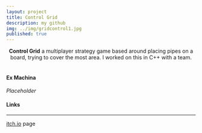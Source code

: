 ```yaml
---
layout: project
title: Control Grid
description: my github 
img: ../img/gridcontrol1.jpg 
published: true
---
```


<center><b>Control Grid</b> a multiplayer strategy game based around placing pipes on a board, trying to cover the most area. I worked on this in C++ with a team. </center><br/>

#### Ex Machina
*Placeholder*

#### Links
----
[itch.io][itch] page

[itch]: https://machjacob.itch.io/control-grid
